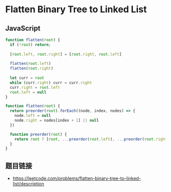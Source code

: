# Flatten Binary Tree to Linked List

## JavaScript
```javascript
function flatten(root) {
  if (!root) return;
  
  [root.left, root.right] = [root.right, root.left]
  
  flatten(root.left)
  flatten(root.right)
  
  let curr = root
  while (curr.right) curr = curr.right
  curr.right = root.left
  root.left = null  
}
```

```javascript
function flatten(root) {
  return preorder(root).forEach((node, index, nodes) => {
    node.left = null
    node.right = nodes[index + 1] || null
  })

  function preorder(root) {
    return root ? [root, ...preorder(root.left), ...preorder(root.right)] : []
  }
}
```

## 题目链接
* https://leetcode.com/problems/flatten-binary-tree-to-linked-list/description
